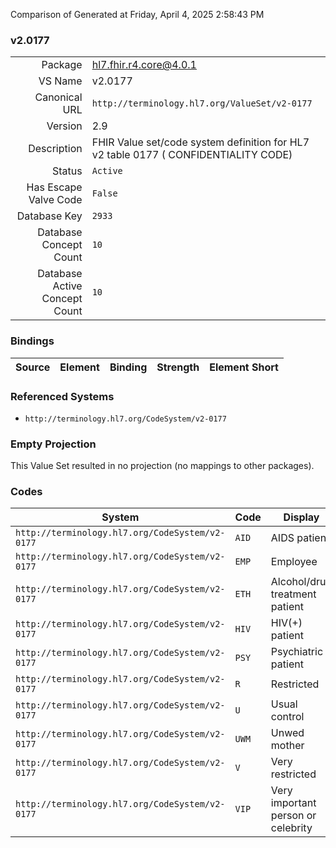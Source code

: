 Comparison of 
Generated at Friday, April 4, 2025 2:58:43 PM

### v2.0177

|      |     |
| ---: | --- |
| Package | hl7.fhir.r4.core@4.0.1 |
| VS Name | v2.0177 |
| Canonical URL | `http://terminology.hl7.org/ValueSet/v2-0177` |
| Version | 2.9 |
| Description | FHIR Value set/code system definition for HL7 v2 table 0177 ( CONFIDENTIALITY CODE) |
| Status | `Active` |
| Has Escape Valve Code | `False` |
| Database Key | `2933` |
| Database Concept Count | `10` |
| Database Active Concept Count | `10` |
### Bindings

| Source | Element | Binding | Strength | Element Short |
| ------ | ------- | ------- | -------- | ------------- |

### Referenced Systems

* `http://terminology.hl7.org/CodeSystem/v2-0177`
### Empty Projection

This Value Set resulted in no projection (no mappings to other packages).

### Codes

| System | Code | Display |
| ------ | ---- | ------- |
| `http://terminology.hl7.org/CodeSystem/v2-0177` | `AID` | AIDS patient |
| `http://terminology.hl7.org/CodeSystem/v2-0177` | `EMP` | Employee |
| `http://terminology.hl7.org/CodeSystem/v2-0177` | `ETH` | Alcohol/drug treatment patient |
| `http://terminology.hl7.org/CodeSystem/v2-0177` | `HIV` | HIV(+) patient |
| `http://terminology.hl7.org/CodeSystem/v2-0177` | `PSY` | Psychiatric patient |
| `http://terminology.hl7.org/CodeSystem/v2-0177` | `R` | Restricted |
| `http://terminology.hl7.org/CodeSystem/v2-0177` | `U` | Usual control |
| `http://terminology.hl7.org/CodeSystem/v2-0177` | `UWM` | Unwed mother |
| `http://terminology.hl7.org/CodeSystem/v2-0177` | `V` | Very restricted |
| `http://terminology.hl7.org/CodeSystem/v2-0177` | `VIP` | Very important person or celebrity |
